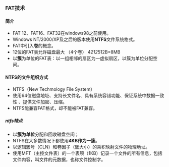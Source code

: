 ### FAT技术

#### 简介

* FAT 12、FAT16、FAT32在windows98之前使用。
* Windows NT/2000/XP及之后的版本使用**NTFS**文件系统格式。
* FAT中引入**卷**的概念。
* 12位的FAT表允许磁盘最大	（4个卷）			4*212*512B=8MB
* 以**簇**为单位的FAT表：以一组相邻的扇区为一虚拟扇区，以簇为单位分配空间。

#### NTFS的文件组织方式

* NTFS（New Techmology File System）
* 使用64位磁盘地址、支持长文件名、具有系统容错功能、保证系统中数据一致性 、提供文件加密、压缩。
* NTFS能兼容FAT格式，却不能被FAT兼容。

##### ntfs特点

* 以**簇为单位**分配和回收磁盘空间；
* NTFS在大多数情况下都使用**4KB作为一簇**。
* 以逻辑簇号（CLN）和卷因子（簇大小）的乘积映射文件的物理地址。
* 使用MFT（主控文件表）的一个表项（1KB）记录一个文件的所有信息，包括文件内容，叫文件的元数据，也称文件控制字。

